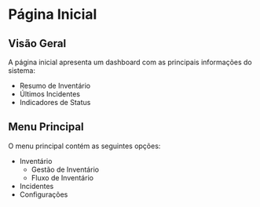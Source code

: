 # Página Inicial

## Visão Geral

A página inicial apresenta um dashboard com as principais informações do sistema:

- Resumo de Inventário
- Últimos Incidentes
- Indicadores de Status

## Menu Principal

O menu principal contém as seguintes opções:

- Inventário
  - Gestão de Inventário
  - Fluxo de Inventário
- Incidentes
- Configurações
